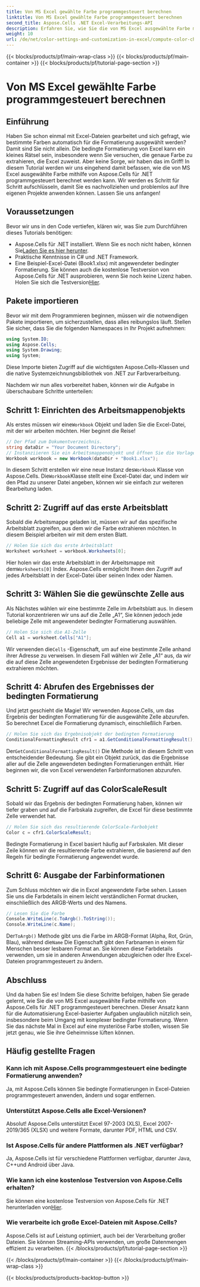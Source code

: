 ```yaml
---
title: Von MS Excel gewählte Farbe programmgesteuert berechnen
linktitle: Von MS Excel gewählte Farbe programmgesteuert berechnen
second_title: Aspose.Cells .NET Excel-Verarbeitungs-API
description: Erfahren Sie, wie Sie die von MS Excel ausgewählte Farbe mit Aspose.Cells für .NET berechnen. Folgen Sie dieser Schritt-für-Schritt-Anleitung, um programmgesteuert auf die bedingte Formatierungsfarbe von Excel zuzugreifen.
weight: 10
url: /de/net/color-settings-and-customization-in-excel/compute-color-chosen-by-ms-excel/
---
```


{{< blocks/products/pf/main-wrap-class >}}
{{< blocks/products/pf/main-container >}}
{{< blocks/products/pf/tutorial-page-section >}}

# Von MS Excel gewählte Farbe programmgesteuert berechnen

## Einführung
Haben Sie schon einmal mit Excel-Dateien gearbeitet und sich gefragt, wie bestimmte Farben automatisch für die Formatierung ausgewählt werden? Damit sind Sie nicht allein. Die bedingte Formatierung von Excel kann ein kleines Rätsel sein, insbesondere wenn Sie versuchen, die genaue Farbe zu extrahieren, die Excel zuweist. Aber keine Sorge, wir haben das im Griff! In diesem Tutorial werden wir uns eingehend damit befassen, wie die von MS Excel ausgewählte Farbe mithilfe von Aspose.Cells für .NET programmgesteuert berechnet werden kann. Wir werden es Schritt für Schritt aufschlüsseln, damit Sie es nachvollziehen und problemlos auf Ihre eigenen Projekte anwenden können. Lassen Sie uns anfangen!
## Voraussetzungen
Bevor wir uns in den Code vertiefen, klären wir, was Sie zum Durchführen dieses Tutorials benötigen:
-  Aspose.Cells für .NET installiert. Wenn Sie es noch nicht haben, können Sie[Laden Sie es hier herunter](https://releases.aspose.com/cells/net/).
- Praktische Kenntnisse in C# und .NET Framework.
- Eine Beispiel-Excel-Datei (Book1.xlsx) mit angewendeter bedingter Formatierung.
Sie können auch die kostenlose Testversion von Aspose.Cells für .NET ausprobieren, wenn Sie noch keine Lizenz haben. Holen Sie sich die Testversion[Hier](https://releases.aspose.com/).
## Pakete importieren
Bevor wir mit dem Programmieren beginnen, müssen wir die notwendigen Pakete importieren, um sicherzustellen, dass alles reibungslos läuft. Stellen Sie sicher, dass Sie die folgenden Namespaces in Ihr Projekt aufnehmen:
```csharp
using System.IO;
using Aspose.Cells;
using System.Drawing;
using System;
```
Diese Importe bieten Zugriff auf die wichtigsten Aspose.Cells-Klassen und die native Systemzeichnungsbibliothek von .NET zur Farbverarbeitung.

Nachdem wir nun alles vorbereitet haben, können wir die Aufgabe in überschaubare Schritte unterteilen:
## Schritt 1: Einrichten des Arbeitsmappenobjekts
 Als erstes müssen wir eine`Workbook` Objekt und laden Sie die Excel-Datei, mit der wir arbeiten möchten. Hier beginnt die Reise!
```csharp
// Der Pfad zum Dokumentverzeichnis.
string dataDir = "Your Document Directory";
// Instanziieren Sie ein Arbeitsmappenobjekt und öffnen Sie die Vorlagendatei
Workbook workbook = new Workbook(dataDir + "Book1.xlsx");
```
 In diesem Schritt erstellen wir eine neue Instanz des`Workbook` Klasse von Aspose.Cells. Die`Workbook`Klasse stellt eine Excel-Datei dar, und indem wir den Pfad zu unserer Datei angeben, können wir sie einfach zur weiteren Bearbeitung laden.
## Schritt 2: Zugriff auf das erste Arbeitsblatt
Sobald die Arbeitsmappe geladen ist, müssen wir auf das spezifische Arbeitsblatt zugreifen, aus dem wir die Farbe extrahieren möchten. In diesem Beispiel arbeiten wir mit dem ersten Blatt.
```csharp
// Holen Sie sich das erste Arbeitsblatt
Worksheet worksheet = workbook.Worksheets[0];
```
 Hier holen wir das erste Arbeitsblatt in der Arbeitsmappe mit dem`Worksheets[0]` Index. Aspose.Cells ermöglicht Ihnen den Zugriff auf jedes Arbeitsblatt in der Excel-Datei über seinen Index oder Namen.
## Schritt 3: Wählen Sie die gewünschte Zelle aus
Als Nächstes wählen wir eine bestimmte Zelle im Arbeitsblatt aus. In diesem Tutorial konzentrieren wir uns auf die Zelle „A1“, Sie können jedoch jede beliebige Zelle mit angewendeter bedingter Formatierung auswählen.
```csharp
// Holen Sie sich die A1-Zelle
Cell a1 = worksheet.Cells["A1"];
```
 Wir verwenden die`Cells` -Eigenschaft, um auf eine bestimmte Zelle anhand ihrer Adresse zu verweisen. In diesem Fall wählen wir Zelle „A1“ aus, da wir die auf diese Zelle angewendeten Ergebnisse der bedingten Formatierung extrahieren möchten.
## Schritt 4: Abrufen des Ergebnisses der bedingten Formatierung
Und jetzt geschieht die Magie! Wir verwenden Aspose.Cells, um das Ergebnis der bedingten Formatierung für die ausgewählte Zelle abzurufen. So berechnet Excel die Formatierung dynamisch, einschließlich Farben.
```csharp
// Holen Sie sich das Ergebnisobjekt der bedingten Formatierung
ConditionalFormattingResult cfr1 = a1.GetConditionalFormattingResult();
```
 Der`GetConditionalFormattingResult()` Die Methode ist in diesem Schritt von entscheidender Bedeutung. Sie gibt ein Objekt zurück, das die Ergebnisse aller auf die Zelle angewendeten bedingten Formatierungen enthält. Hier beginnen wir, die von Excel verwendeten Farbinformationen abzurufen.
## Schritt 5: Zugriff auf das ColorScaleResult
Sobald wir das Ergebnis der bedingten Formatierung haben, können wir tiefer graben und auf die Farbskala zugreifen, die Excel für diese bestimmte Zelle verwendet hat.
```csharp
// Holen Sie sich das resultierende ColorScale-Farbobjekt
Color c = cfr1.ColorScaleResult;
```
Bedingte Formatierung in Excel basiert häufig auf Farbskalen. Mit dieser Zeile können wir die resultierende Farbe extrahieren, die basierend auf den Regeln für bedingte Formatierung angewendet wurde.
## Schritt 6: Ausgabe der Farbinformationen
Zum Schluss möchten wir die in Excel angewendete Farbe sehen. Lassen Sie uns die Farbdetails in einem leicht verständlichen Format drucken, einschließlich des ARGB-Werts und des Namens.
```csharp
// Lesen Sie die Farbe
Console.WriteLine(c.ToArgb().ToString());
Console.WriteLine(c.Name);
```
 Der`ToArgb()` Methode gibt uns die Farbe im ARGB-Format (Alpha, Rot, Grün, Blau), während die`Name` Die Eigenschaft gibt den Farbnamen in einem für Menschen besser lesbaren Format an. Sie können diese Farbdetails verwenden, um sie in anderen Anwendungen abzugleichen oder Ihre Excel-Dateien programmgesteuert zu ändern.

## Abschluss
Und da haben Sie es! Indem Sie diese Schritte befolgen, haben Sie gerade gelernt, wie Sie die von MS Excel ausgewählte Farbe mithilfe von Aspose.Cells für .NET programmgesteuert berechnen. Dieser Ansatz kann für die Automatisierung Excel-basierter Aufgaben unglaublich nützlich sein, insbesondere beim Umgang mit komplexer bedingter Formatierung. Wenn Sie das nächste Mal in Excel auf eine mysteriöse Farbe stoßen, wissen Sie jetzt genau, wie Sie ihre Geheimnisse lüften können.
## Häufig gestellte Fragen
### Kann ich mit Aspose.Cells programmgesteuert eine bedingte Formatierung anwenden?
Ja, mit Aspose.Cells können Sie bedingte Formatierungen in Excel-Dateien programmgesteuert anwenden, ändern und sogar entfernen.
### Unterstützt Aspose.Cells alle Excel-Versionen?
Absolut! Aspose.Cells unterstützt Excel 97-2003 (XLS), Excel 2007-2019/365 (XLSX) und weitere Formate, darunter PDF, HTML und CSV.
### Ist Aspose.Cells für andere Plattformen als .NET verfügbar?
Ja, Aspose.Cells ist für verschiedene Plattformen verfügbar, darunter Java, C++und Android über Java.
### Wie kann ich eine kostenlose Testversion von Aspose.Cells erhalten?
 Sie können eine kostenlose Testversion von Aspose.Cells für .NET herunterladen von[Hier](https://releases.aspose.com/).
### Wie verarbeite ich große Excel-Dateien mit Aspose.Cells?
Aspose.Cells ist auf Leistung optimiert, auch bei der Verarbeitung großer Dateien. Sie können Streaming-APIs verwenden, um große Datenmengen effizient zu verarbeiten.
{{< /blocks/products/pf/tutorial-page-section >}}

{{< /blocks/products/pf/main-container >}}
{{< /blocks/products/pf/main-wrap-class >}}

{{< blocks/products/products-backtop-button >}}
